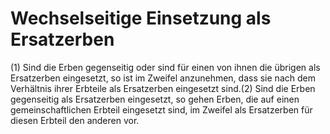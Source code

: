 # Wechselseitige Einsetzung als Ersatzerben

(1) Sind die Erben gegenseitig oder sind für einen von ihnen die übrigen als Ersatzerben eingesetzt, so ist im Zweifel anzunehmen, dass sie nach dem Verhältnis ihrer Erbteile als Ersatzerben eingesetzt sind.(2) Sind die Erben gegenseitig als Ersatzerben eingesetzt, so gehen Erben, die auf einen gemeinschaftlichen Erbteil eingesetzt sind, im Zweifel als Ersatzerben für diesen Erbteil den anderen vor. 

